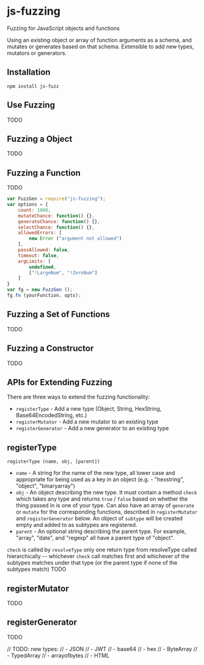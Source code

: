 # js-fuzzing
Fuzzing for JavaScript objects and functions

Using an existing object or array of function arguments as a schema, and mutates or generates based on that schema. Extensible to add new types, mutators or generators.

## Installation

`npm install js-fuzz`

## Use Fuzzing
TODO

## Fuzzing a Object
TODO

## Fuzzing a Function
TODO
``` js
var FuzzGen = require("js-fuzzing");
var options = {
    count: 1000,
    mutateChance: function() {},
    generateChance: function() {},
    selectChance: function() {},
    allowedErrors: [
        new Error ("argument not allowed")
    ],
    passAllowed: false,
    timeout: false,
    argLimits: [
        undefined,
        ["!LargeNum", "!ZeroNum"]
    ]
}
var fg = new FuzzGen ();
fg.fn (yourFunction, opts);
```

## Fuzzing a Set of Functions
TODO

## Fuzzing a Constructor
TODO

## APIs for Extending Fuzzing

There are three ways to extend the fuzzing functionality:
* `registerType` - Add a new type (Object, String, HexString, Base64EncodedString, etc.)
* `registerMutator` - Add a new mutator to an existing type
* `registerGenerator` - Add a new generator to an existing type

## registerType
`registerType (name, obj, [parent])`
* `name` - A string for the name of the new type, all lower case and appropriate for being used as a key in an object (e.g. - "hexstring", "object", "binaryarray")
* `obj` - An object describing the new type. It must contain a method `check` which takes any type and returns `true` / `false` based on whether the thing passed in is one of your type. Can also have an array of `generate` or `mutate` for the corresponding functions, described in `registerMutator` and `registerGenerator` below. An object of `subtype` will be created empty and added to as subtypes are registered.
* `parent` - An optional string describing the parent type. For example, "array", "date", and "regexp" all have a parent type of "object".

`check` is called by `resolveType`
only one return type from resolveType
called hierarchically -- whichever `check` call matches first and whichever of the subtypes matches under that type (or the parent type if none of the subtypes match)
TODO

## registerMutator
TODO

## registerGenerator
TODO

// TODO: new types:
// - JSON
// - JWT
// - base64
// - hex
// - ByteArray
// - TypedArray
// - arrayofbytes
// - HTML
